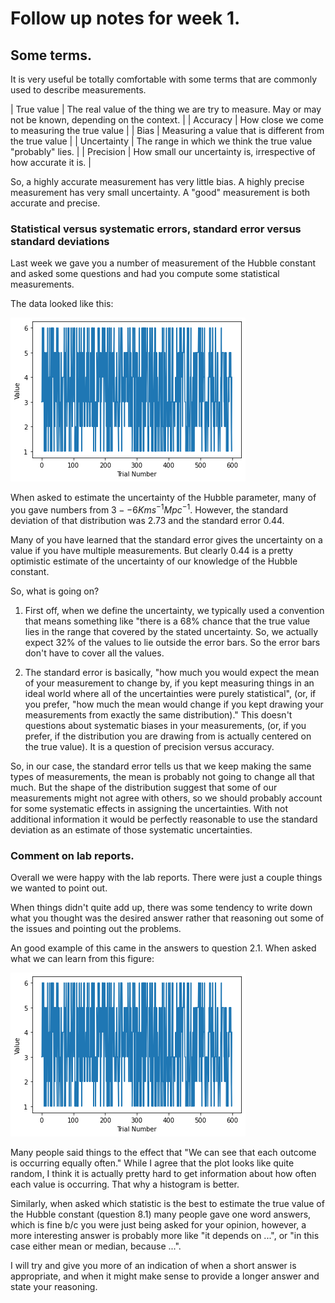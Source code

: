 # Follow up notes for week 1.


## Some terms.

It is very useful be totally comfortable with some terms that are
commonly used to describe measurements.

| True value |  The real value of the thing we are try to measure.
May or may not be known, depending on the context. |
| Accuracy | How close we come to measuring the true value |
| Bias | Measuring a value that is different from the true value |
| Uncertainty | The range in which we think the true value
"probably" lies. |
| Precision | How small our uncertainty is, irrespective of how
accurate it is. |

So, a highly accurate measurement has very little bias.  A highly
precise measurement has very small uncertainty.  A "good" measurement is
both accurate and precise.


### Statistical versus systematic errors, standard error versus standard deviations 

Last week we gave you a number of measurement of the Hubble constant
and asked some questions and had you compute some statistical
measurements.

The data looked like this:

![Random Dice](./DiceRolls.png)

When asked to estimate the uncertainty of the Hubble parameter, many
of you gave numbers from $3 -- 6 Km s^{-1} Mpc^{-1}$.  However, the
standard deviation of that distribution was 2.73 and the standard
error 0.44.

Many of you have learned that the standard error gives the uncertainty
on a value if you have multiple measurements.  But clearly 0.44 is a
pretty optimistic estimate of the uncertainty of our knowledge of the
Hubble constant.

So, what is going on?

1.  First off, when we define the uncertainty, we typically used a
    convention that means something like "there is a 68% chance that
    the true value lies in the range that covered by the stated
    uncertainty.  So, we actually expect 32% of the values to lie
    outside the error bars.  So the error bars don't have to cover all
    the values.

2.  The standard error is basically, "how much you would expect the
    mean of your measurement to change by, if you kept measuring
    things in an ideal world where all of the uncertainties were
    purely statistical", (or, if you prefer, "how much the mean would
    change if you kept drawing your measurements from exactly the same
    distribution)."  This doesn't questions about systematic biases
    in your measurements, (or, if you prefer, if the distribution you
    are drawing from is actually centered on the true value).  It is a
    question of precision versus accuracy.

So, in our case, the standard error tells us that we keep making the
same types of measurements, the mean is probably not going to change
all that much.  But the shape of the distribution suggest that some of
our measurements might not agree with others, so we should probably
account for some systematic effects in assigning the uncertainties.
With not additional information it would be perfectly reasonable to
use the standard deviation as an estimate of those systematic uncertainties.




### Comment on lab reports.

Overall we were happy with the lab reports.  There were just a
couple things we wanted to point out.

When things didn't quite add up, there was some tendency to write down what you
thought was the desired answer rather that reasoning out some of the
issues and pointing out the problems.

An good example of this came in the answers to question 2.1.  When
asked what we can learn from this figure: 

![Random Dice](./DiceRolls.png)

Many people said things to the effect that "We can see that each outcome
is occurring equally often."  While I agree that the plot looks like
quite random, I think it is actually pretty hard to get information
about how often each value is occurring.  That why a histogram is
better.

Similarly, when asked which statistic is the best to estimate the true
value of the Hubble constant (question 8.1) many people gave one word
answers, which is fine b/c you were just being asked for your opinion,
however, a more interesting answer is probably more like "it depends
on ...", or "in this case either mean or median, because ...".

I will try and give you more of an indication of when a short answer
is appropriate, and when it might make sense to provide a longer
answer and state your reasoning.








